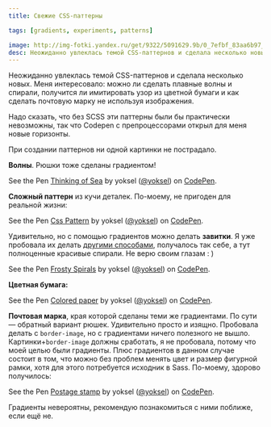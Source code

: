 ```yaml
---
title: Свежие CSS-паттерны

tags: [gradients, experiments, patterns]

image: http://img-fotki.yandex.ru/get/9322/5091629.9b/0_7efbf_83aa6b97_L.png
desc: Неожиданно увлеклась темой CSS-паттернов и сделала несколько новых. Меня интересовало&#58; можно ли сделать плавные волны и спирали, получится ли имитировать узор из цветной бумаги и как сделать почтовую марку не используя изображения.
---
```


Неожиданно увлеклась темой CSS-паттернов и сделала несколько новых.
Меня интересовало: можно ли сделать плавные волны и спирали, получится ли имитировать узор из цветной бумаги и как сделать почтовую марку не используя изображения.<!--more-->

Надо сказать, что без SCSS эти паттерны были бы практически невозможны, так что Codepen с препроцессорами открыл для меня новые горизонты.

При создании паттернов ни одной картинки не пострадало.

<b>Волны</b>. Рюшки тоже сделаны градиентом!

<p data-height="350" data-theme-id="0" data-slug-hash="mgakB" data-default-tab="result" class='codepen'>See the Pen <a href='http://codepen.io/yoksel/pen/mgakB'>Thinking of Sea</a> by yoksel (<a href='http://codepen.io/yoksel'>@yoksel</a>) on <a href='http://codepen.io'>CodePen</a>.</p>
<script async src="//codepen.io/assets/embed/ei.js"></script>

<b>Сложный паттерн</b> из кучи деталек. По-моему, не пригоден для реальной жизни:

<p data-height="350" data-theme-id="0" data-slug-hash="dezAt" data-default-tab="result" class='codepen'>See the Pen <a href='http://codepen.io/yoksel/pen/dezAt'>Css Pattern</a> by yoksel (<a href='http://codepen.io/yoksel'>@yoksel</a>) on <a href='http://codepen.io'>CodePen</a>.</p>
<script async src="//codepen.io/assets/embed/ei.js"></script>

Удивительно, но с помощью градиентов можно делать <b>завитки</b>. Я уже пробовала их делать <a href="/gipnoshtuki/">другими способами</a>, получалось так себе, а тут полноценные красивые спирали. Не верю своим глазам : )

<p data-height="350" data-theme-id="0" data-slug-hash="mEakp" data-default-tab="result" class='codepen'>See the Pen <a href='http://codepen.io/yoksel/pen/mEakp'>Frosty Spirals</a> by yoksel (<a href='http://codepen.io/yoksel'>@yoksel</a>) on <a href='http://codepen.io'>CodePen</a>.</p>
<script async src="//codepen.io/assets/embed/ei.js"></script>

<b>Цветная бумага:</b>

<p data-height="350" data-theme-id="0" data-slug-hash="iAerl" data-default-tab="result" class='codepen'>See the Pen <a href='http://codepen.io/yoksel/pen/iAerl'>Colored paper</a> by yoksel (<a href='http://codepen.io/yoksel'>@yoksel</a>) on <a href='http://codepen.io'>CodePen</a>.</p>
<script async src="//codepen.io/assets/embed/ei.js"></script>

<b>Почтовая марка</b>, края которой сделаны теми же градиентами. По сути — обратный вариант рюшек. Удивительно просто и изящно.
Пробовала делать с <code>border-image</code>, но с градиентами ничего полезного не вышло.
Картинки+<code>border-image</code> должны сработать, я не пробовала, потому что моей целью были градиенты.
Плюс градиентов в данном случае состоит в том, что можно без проблем менять цвет и размер фигурной рамки, хотя для этого потребуется исходник в Sass.
По-моему, здорово получилось:

<p data-height="350" data-theme-id="0" data-slug-hash="GLsfA" data-default-tab="result" class='codepen'>See the Pen <a href='http://codepen.io/yoksel/pen/GLsfA'>Postage stamp</a> by yoksel (<a href='http://codepen.io/yoksel'>@yoksel</a>) on <a href='http://codepen.io'>CodePen</a>.</p>
<script async src="//codepen.io/assets/embed/ei.js"></script>

Градиенты невероятны, рекомендую познакомиться с ними поближе, если ещё не.
